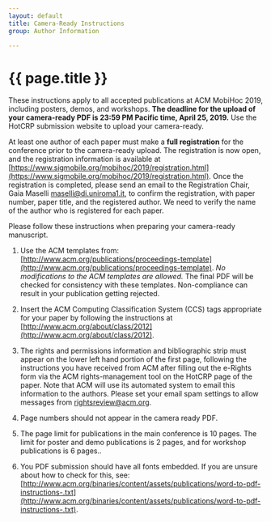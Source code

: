 ```yaml
---
layout: default
title: Camera-Ready Instructions
group: Author Information

---
```


# {{ page.title }}

These instructions apply to all accepted publications at ACM MobiHoc 2019, including posters, demos, and workshops.
**The deadline for the upload of your camera-ready PDF is 23:59 PM Pacific time, April 25, 2019.**
Use the HotCRP submission website to upload your camera-ready.

At least one author of each paper must make a **full registration** for the conference prior to the camera-ready upload. The registration is now open, and the registration information is available at [https://www.sigmobile.org/mobihoc/2019/registration.html](https://www.sigmobile.org/mobihoc/2019/registration.html). Once the registration is completed, please send an email to the Registration Chair, Gaia Maselli [maselli@di.uniroma1.it](mailto:rmaselli@di.uniroma1.it), to confirm the registration, with paper number, paper title, and the registered author. We need to verify the name of the author who is registered for each paper.

Please follow these instructions when preparing your camera-ready manuscript.

1. Use the ACM templates from: [http://www.acm.org/publications/proceedings-template](http://www.acm.org/publications/proceedings-template). _No modifications to the ACM templates are allowed._ The final PDF will be checked for consistency with these templates. Non-compliance can result in your publication getting rejected.

2. Insert the ACM Computing Classification System (CCS) tags appropriate for your paper by following the instructions at [http://www.acm.org/about/class/2012](http://www.acm.org/about/class/2012).

3. The rights and permissions information and bibliographic strip must appear on the lower left hand portion of the first page, following the instructions you have received from ACM after filling out the e-Rights form via the ACM rights-management tool on the HotCRP page of the paper. Note that ACM will use its automated system to email this information to the authors. Please set your email spam settings to allow messages from [rightsreview@acm.org](mailto:rightsreview@acm.org).

4. Page numbers should not appear in the camera ready PDF.

5. The page limit for publications in the main conference is 10 pages. The limit for poster and demo publications is 2 pages, and for workshop publications is 6 pages.. 

6. You PDF submission should have all fonts embedded. If you are unsure about how to check for this, see: [http://www.acm.org/binaries/content/assets/publications/word-to-pdf-instructions-.txt](http://www.acm.org/binaries/content/assets/publications/word-to-pdf-instructions-.txt).
